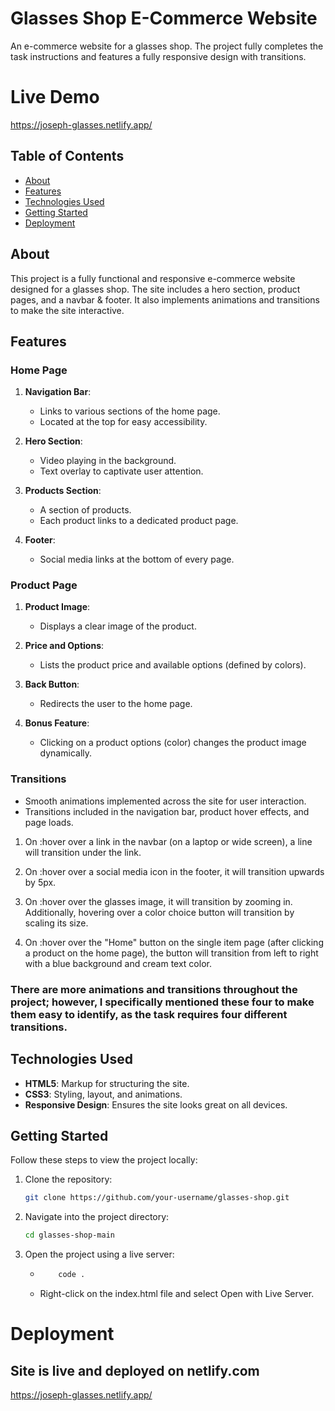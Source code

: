 # Glasses Shop E-Commerce Website

An e-commerce website for a glasses shop.
The project fully completes the task instructions and features a fully responsive design with transitions.

# Live Demo
https://joseph-glasses.netlify.app/

## Table of Contents

- [About](#about)
- [Features](#features)
- [Technologies Used](#technologies-used)
- [Getting Started](#getting-started)
- [Deployment](#deployment)

## About

This project is a fully functional and responsive e-commerce website designed for a glasses shop. The site includes a hero section, product pages, and a navbar & footer. It also implements animations and transitions to make the site interactive.

## Features

### Home Page

1. **Navigation Bar**:
   - Links to various sections of the home page.
   - Located at the top for easy accessibility.

2. **Hero Section**:
   - Video playing in the background.
   - Text overlay to captivate user attention.

3. **Products Section**:
   - A section of products.
   - Each product links to a dedicated product page.

4. **Footer**:
   - Social media links at the bottom of every page.

### Product Page

1. **Product Image**:
   - Displays a clear image of the product.

2. **Price and Options**:
   - Lists the product price and available options (defined by colors).

3. **Back Button**:
   - Redirects the user to the home page.

4. **Bonus Feature**:
   - Clicking on a product options (color) changes the product image dynamically.

### Transitions

- Smooth animations implemented across the site for user interaction.
- Transitions included in the navigation bar, product hover effects, and page loads.

1. On :hover over a link in the navbar (on a laptop or wide screen), a line will transition under the link.

2. On :hover over a social media icon in the footer, it will transition upwards by 5px.

3. On :hover over the glasses image, it will transition by zooming in. Additionally, hovering over a color choice button will transition by scaling its size.

4. On :hover over the "Home" button on the single item page (after clicking a product on the home page), the button will transition from left to right with a blue background and cream text color.

### There are more animations and transitions throughout the project; however, I specifically mentioned these four to make them easy to identify, as the task requires four different transitions.

## Technologies Used

- **HTML5**: Markup for structuring the site.
- **CSS3**: Styling, layout, and animations.
- **Responsive Design**: Ensures the site looks great on all devices.

## Getting Started

Follow these steps to view the project locally:

1. Clone the repository:

   ```bash
   git clone https://github.com/your-username/glasses-shop.git

2. Navigate into the project directory:
    ```bash
    cd glasses-shop-main

3.  Open the project using a live server:
    
    * ```bash
          code .

    * Right-click on the index.html file and select Open with Live Server.

# Deployment

## Site is live and deployed on netlify.com

https://joseph-glasses.netlify.app/